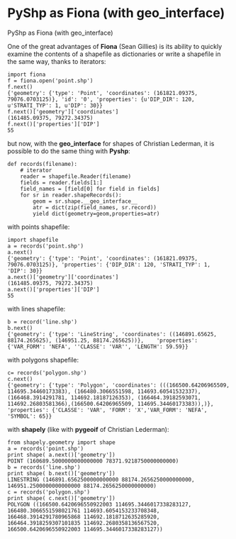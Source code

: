 PyShp as Fiona (with geo_interface)
===================================

PyShp as Fiona (with geo_interface)


One of the great advantages of **Fiona** (Sean Gillies) is its ability to quickly examine the contents of a shapefile as dictionaries or write a shapefile in the same way, thanks to  iterators:

    import fiona   
    f = fiona.open('point.shp')  
    f.next()  
    {'geometry': {'type': 'Point', 'coordinates': (161821.09375, 79076.0703125)}, 'id': '0', 'properties': {u'DIP_DIR': 120, u'STRATI_TYP': 1, u'DIP': 30}}
    f.next()['geometry']['coordinates']  
    (161485.09375, 79272.34375)  
    f.next()['properties']['DIP']  
    55  



but now, with the __geo_interface__ for shapes of Christian Lederman, it is possible to do the same thing with **Pyshp**:

    def records(filename):  
        # iterator  
        reader = shapefile.Reader(filename)  
        fields = reader.fields[1:]  
        field_names = [field[0] for field in fields]  
        for sr in reader.shapeRecords():  
            geom = sr.shape.__geo_interface__  
            atr = dict(zip(field_names, sr.record))  
            yield dict(geometry=geom,properties=atr)    
        
with points shapefile: 

    import shapefile
    a = records('point.shp')
    a.next()
    {'geometry': {'type': 'Point', 'coordinates': (161821.09375, 79076.0703125)}, 'properties': {'DIP_DIR': 120, 'STRATI_TYP': 1, 'DIP': 30}}
    a.next()['geometry']['coordinates']
    (161485.09375, 79272.34375)
    a.next()['properties']['DIP']
    55
    
with lines shapefile: 

    b = record('line.shp')
    b.next()
    {'geometry': {'type': 'LineString', 'coordinates': ((146891.65625, 88174.265625), (146951.25, 88174.265625))},    'properties': {'VAR_FORM': 'NEFA', ''CLASSE': 'VAR'', 'LENGTH': 59.59}}
    
with polygons shapefile:  

     
    c= records('polygon.shp')
    c.next()
    {'geometry': {'type': 'Polygon', 'coordinates': (((166500.64206965509, 114695.34460173383), (166480.3066551598, 114693.60541532337), (166468.3914291781, 114692.18187126353), (166464.39182593071, 114692.26803581366),(166500.64206965509, 114695.34460173383)),)}, 'properties': {'CLASSE': 'VAR', 'FORM': 'X','VAR_FORM': 'NEFA', 'SYMBOL': 65}}
    
with **shapely** (like with **pygeoif** of Christian Lederman):

    from shapely.geometry import shape    
    a = records('point.shp') 
    print shape( a.next()['geometry'])
    POINT (160689.5000000000000000 78371.9218750000000000)
    b = records('line.shp')
    print shape( b.next()['geometry'])
    LINESTRING (146891.6562500000000000 88174.2656250000000000, 146951.2500000000000000 88174.2656250000000000)
    c = records('polygon.shp')
    print shape( c.next()['geometry'])
    POLYGON ((166500.6420696550922003 114695.3446017338283127, 166480.3066551598021761 114693.6054153233708348, 166468.3914291780965868 114692.1818712635285920, 166464.3918259307101835 114692.2680358136567520, 166500.6420696550922003 114695.3446017338283127))
